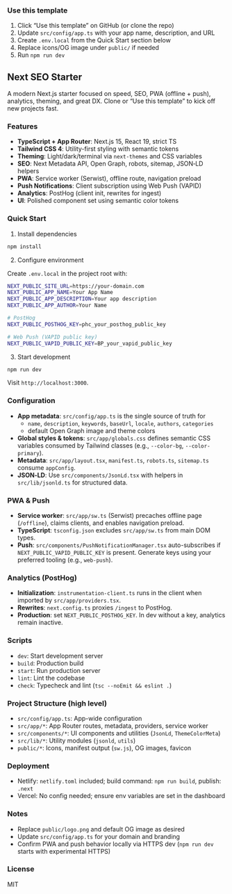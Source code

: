 ### Use this template

1. Click “Use this template” on GitHub (or clone the repo)
2. Update `src/config/app.ts` with your app name, description, and URL
3. Create `.env.local` from the Quick Start section below
4. Replace icons/OG image under `public/` if needed
5. Run `npm run dev`

## Next SEO Starter

A modern Next.js starter focused on speed, SEO, PWA (offline + push), analytics, theming, and great DX. Clone or “Use this template” to kick off new projects fast.

### Features

- **TypeScript + App Router**: Next.js 15, React 19, strict TS
- **Tailwind CSS 4**: Utility-first styling with semantic tokens
- **Theming**: Light/dark/terminal via `next-themes` and CSS variables
- **SEO**: Next Metadata API, Open Graph, robots, sitemap, JSON‑LD helpers
- **PWA**: Service worker (Serwist), offline route, navigation preload
- **Push Notifications**: Client subscription using Web Push (VAPID)
- **Analytics**: PostHog (client init, rewrites for ingest)
- **UI**: Polished component set using semantic color tokens

### Quick Start

1. Install dependencies

```bash
npm install
```

2. Configure environment

Create `.env.local` in the project root with:

```bash
NEXT_PUBLIC_SITE_URL=https://your-domain.com
NEXT_PUBLIC_APP_NAME=Your App Name
NEXT_PUBLIC_APP_DESCRIPTION=Your app description
NEXT_PUBLIC_APP_AUTHOR=Your Name

# PostHog
NEXT_PUBLIC_POSTHOG_KEY=phc_your_posthog_public_key

# Web Push (VAPID public key)
NEXT_PUBLIC_VAPID_PUBLIC_KEY=BP_your_vapid_public_key
```

3. Start development

```bash
npm run dev
```

Visit `http://localhost:3000`.

### Configuration

- **App metadata**: `src/config/app.ts` is the single source of truth for
  - `name`, `description`, `keywords`, `baseUrl`, `locale`, `authors`, `categories`
  - default Open Graph image and theme colors
- **Global styles & tokens**: `src/app/globals.css` defines semantic CSS variables
  consumed by Tailwind classes (e.g., `--color-bg`, `--color-primary`).
- **Metadata**: `src/app/layout.tsx`, `manifest.ts`, `robots.ts`, `sitemap.ts` consume `appConfig`.
- **JSON‑LD**: Use `src/components/JsonLd.tsx` with helpers in `src/lib/jsonld.ts` for structured data.

### PWA & Push

- **Service worker**: `src/app/sw.ts` (Serwist) precaches offline page (`/offline`), claims clients, and enables navigation preload.
- **TypeScript**: `tsconfig.json` excludes `src/app/sw.ts` from main DOM types.
- **Push**: `src/components/PushNotificationManager.tsx` auto-subscribes if `NEXT_PUBLIC_VAPID_PUBLIC_KEY` is present. Generate keys using your preferred tooling (e.g., `web-push`).

### Analytics (PostHog)

- **Initialization**: `instrumentation-client.ts` runs in the client when imported by `src/app/providers.tsx`.
- **Rewrites**: `next.config.ts` proxies `/ingest` to PostHog.
- **Production**: set `NEXT_PUBLIC_POSTHOG_KEY`. In dev without a key, analytics remain inactive.

### Scripts

- `dev`: Start development server
- `build`: Production build
- `start`: Run production server
- `lint`: Lint the codebase
- `check`: Typecheck and lint (`tsc --noEmit && eslint .`)

### Project Structure (high level)

- `src/config/app.ts`: App-wide configuration
- `src/app/*`: App Router routes, metadata, providers, service worker
- `src/components/*`: UI components and utilities (`JsonLd`, `ThemeColorMeta`)
- `src/lib/*`: Utility modules (`jsonld`, `utils`)
- `public/*`: Icons, manifest output (`sw.js`), OG images, favicon

### Deployment

- Netlify: `netlify.toml` included; build command: `npm run build`, publish: `.next`
- Vercel: No config needed; ensure env variables are set in the dashboard

### Notes

- Replace `public/logo.png` and default OG image as desired
- Update `src/config/app.ts` for your domain and branding
- Confirm PWA and push behavior locally via HTTPS dev (`npm run dev` starts with experimental HTTPS)

### License

MIT

